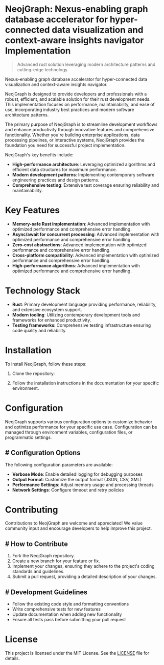 <!-- fallback_NeojGraph_20250807001125_25555 -->

# NeojGraph: Nexus-enabling graph database accelerator for hyper-connected data visualization and context-aware insights navigator Implementation
> Advanced rust solution leveraging modern architecture patterns and cutting-edge technology.

Nexus-enabling graph database accelerator for hyper-connected data visualization and context-aware insights navigator.

NeojGraph is designed to provide developers and professionals with a robust, efficient, and scalable solution for their rust development needs. This implementation focuses on performance, maintainability, and ease of use, incorporating industry best practices and modern software architecture patterns.

The primary purpose of NeojGraph is to streamline development workflows and enhance productivity through innovative features and comprehensive functionality. Whether you're building enterprise applications, data processing pipelines, or interactive systems, NeojGraph provides the foundation you need for successful project implementation.

NeojGraph's key benefits include:

* **High-performance architecture**: Leveraging optimized algorithms and efficient data structures for maximum performance.
* **Modern development patterns**: Implementing contemporary software engineering practices and design patterns.
* **Comprehensive testing**: Extensive test coverage ensuring reliability and maintainability.

# Key Features

* **Memory-safe Rust implementation**: Advanced implementation with optimized performance and comprehensive error handling.
* **Async/await for concurrent processing**: Advanced implementation with optimized performance and comprehensive error handling.
* **Zero-cost abstractions**: Advanced implementation with optimized performance and comprehensive error handling.
* **Cross-platform compatibility**: Advanced implementation with optimized performance and comprehensive error handling.
* **High-performance algorithms**: Advanced implementation with optimized performance and comprehensive error handling.

# Technology Stack

* **Rust**: Primary development language providing performance, reliability, and extensive ecosystem support.
* **Modern tooling**: Utilizing contemporary development tools and frameworks for enhanced productivity.
* **Testing frameworks**: Comprehensive testing infrastructure ensuring code quality and reliability.

# Installation

To install NeojGraph, follow these steps:

1. Clone the repository:


2. Follow the installation instructions in the documentation for your specific environment.

# Configuration

NeojGraph supports various configuration options to customize behavior and optimize performance for your specific use case. Configuration can be managed through environment variables, configuration files, or programmatic settings.

## # Configuration Options

The following configuration parameters are available:

* **Verbose Mode**: Enable detailed logging for debugging purposes
* **Output Format**: Customize the output format (JSON, CSV, XML)
* **Performance Settings**: Adjust memory usage and processing threads
* **Network Settings**: Configure timeout and retry policies

# Contributing

Contributions to NeojGraph are welcome and appreciated! We value community input and encourage developers to help improve this project.

## # How to Contribute

1. Fork the NeojGraph repository.
2. Create a new branch for your feature or fix.
3. Implement your changes, ensuring they adhere to the project's coding standards and guidelines.
4. Submit a pull request, providing a detailed description of your changes.

## # Development Guidelines

* Follow the existing code style and formatting conventions
* Write comprehensive tests for new features
* Update documentation when adding new functionality
* Ensure all tests pass before submitting your pull request

# License

This project is licensed under the MIT License. See the [LICENSE](https://github.com/sandibrrm/NeojGraph/blob/main/LICENSE) file for details.
